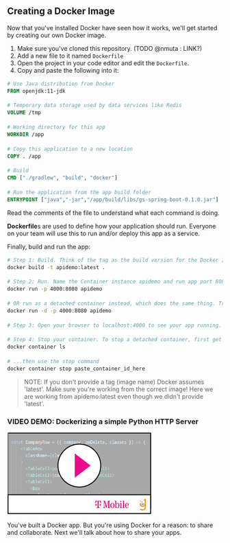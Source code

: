 ## Creating a Docker Image

Now that you've installed Docker have seen how it works, we'll get started by creating our own Docker image.

1. Make sure you've cloned this repository. (TODO @nmuta : LINK?)
2. Add a new file to it named `Dockerfile`
3. Open the project in your code editor and edit the `Dockerfile`.
4. Copy and paste the following into it:

```Dockerfile
# Use Java distribution from Docker
FROM openjdk:11-jdk

# Temporary data storage used by data services like Redis
VOLUME /tmp

# Working directory for this app
WORKDIR /app

# Copy this application to a new location
COPY . /app

# Build
CMD ["./gradlew", "build", "docker"]

# Run the application from the app build folder
ENTRYPOINT ["java","-jar","/app/build/libs/gs-spring-boot-0.1.0.jar"]
```

Read the comments of the file to understand what each command is doing. 

**Dockerfile**s are used to define how your application should run. Everyone on your team will use this to run and/or deploy this app as a service.

Finally, build and run the app: 

```bash
# Step 1: Build. Think of the tag as the build version for the Docker Image
docker build -t apidemo:latest .

# Step 2: Run. Name the Container instance apidemo and run app port 8080 on local 4000. 
docker run -p 4000:8080 apidemo

# OR run as a detached container instead, which does the same thing. Try both!
docker run -d -p 4000:8080 apidemo

# Step 3: Open your browser to localhost:4000 to see your app running.

# Step 4: Stop your container. To stop a detached container, first get the container ID
docker container ls

# ...then use the stop command
docker container stop paste_container_id_here

```

> NOTE: If you don't provide a tag (image name) Docker assumes 'latest'. Make sure you're working from the correct image! Here we are working from apidemo:latest even though we didn't provide 'latest'.

### VIDEO DEMO: Dockerizing a simple Python HTTP Server

[![](video-player.png)](https://drive.google.com/file/d/1uGwCTZZ8hdpNxHjk8YLC3Bu6nR1Ad9Mg/view?usp=sharing) 




You've built a Docker app. But you're using Docker for a reason: to share and collaborate. Next we'll talk about how to share your apps.




